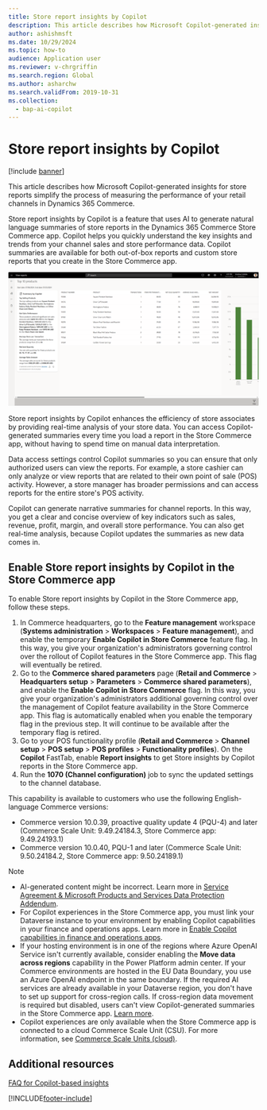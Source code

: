 ```yaml
---
title: Store report insights by Copilot
description: This article describes how Microsoft Copilot-generated insights for store reports simplify the process of measuring the performance of your retail channels in Dynamics 365 Commerce.
author: ashishmsft
ms.date: 10/29/2024
ms.topic: how-to
audience: Application user
ms.reviewer: v-chrgriffin
ms.search.region: Global
ms.author: asharchw
ms.search.validFrom: 2019-10-31
ms.collection:
  - bap-ai-copilot
---
```


# Store report insights by Copilot

[!include [banner](includes/banner.md)]

This article describes how Microsoft Copilot-generated insights for store reports simplify the process of measuring the performance of your retail channels in Dynamics 365 Commerce.

Store report insights by Copilot is a feature that uses AI to generate natural language summaries of store reports in the Dynamics 365 Commerce Store Commerce app. Copilot helps you quickly understand the key insights and trends from your channel sales and store performance data. Copilot summaries are available for both out-of-box reports and custom store reports that you create in the Store Commerce app.

![Screenshot of Top 10 products report insights using Copilot in the Store Commerce app.](./media/StoreReportInsightsUsingCopilot.png)

Store report insights by Copilot enhances the efficiency of store associates by providing real-time analysis of your store data. You can access Copilot-generated summaries every time you load a report in the Store Commerce app, without having to spend time on manual data interpretation.

Data access settings control Copilot summaries so you can ensure that only authorized users can view the reports. For example, a store cashier can only analyze or view reports that are related to their own point of sale (POS) activity. However, a store manager has broader permissions and can access reports for the entire store's POS activity.

Copilot can generate narrative summaries for channel reports. In this way, you get a clear and concise overview of key indicators such as sales, revenue, profit, margin, and overall store performance. You can also get real-time analysis, because Copilot updates the summaries as new data comes in.

## Enable Store report insights by Copilot in the Store Commerce app

To enable Store report insights by Copilot in the Store Commerce app, follow these steps.

1. In Commerce headquarters, go to the **Feature management** workspace (**Systems administration** \> **Workspaces** \> **Feature management**), and enable the temporary **Enable Copilot in Store Commerce** feature flag. In this way, you give your organization's administrators governing control over the rollout of Copilot features in the Store Commerce app. This flag will eventually be retired.
1. Go to the **Commerce shared parameters** page (**Retail and Commerce** \> **Headquarters setup** \> **Parameters** \> **Commerce shared parameters**), and enable the **Enable Copilot in Store Commerce** flag. In this way, you give your organization's administrators additional governing control over the management of Copilot feature availability in the Store Commerce app. This flag is automatically enabled when you enable the temporary flag in the previous step. It will continue to be available after the temporary flag is retired.
1. Go to your POS functionality profile (**Retail and Commerce** \> **Channel setup** \> **POS setup** \> **POS profiles** \> **Functionality profiles**). On the **Copilot** FastTab, enable **Report insights** to get Store insights by Copilot reports in the Store Commerce app.
1. Run the **1070 (Channel configuration)** job to sync the updated settings to the channel database.

This capability is available to customers who use the following English-language Commerce versions:

- Commerce version 10.0.39, proactive quality update 4 (PQU-4) and later (Commerce Scale Unit: 9.49.24184.3, Store Commerce app: 9.49.24193.1)
- Commerce version 10.0.40, PQU-1 and later (Commerce Scale Unit: 9.50.24184.2, Store Commerce app: 9.50.24189.1)

> [!NOTE]
> - AI-generated content might be incorrect. Learn more in [Service Agreement & Microsoft Products and Services Data Protection Addendum](https://aka.ms/BusinessApplicationLegal).
> - For Copilot experiences in the Store Commerce app, you must link your Dataverse instance to your environment by enabling Copilot capabilities in your finance and operations apps. Learn more in [Enable Copilot capabilities in finance and operations apps](/dynamics365/fin-ops-core/dev-itpro/copilot/enable-copilot).
> - If your hosting environment is in one of the regions where Azure OpenAI Service isn't currently available, consider enabling the **Move data across regions** capability in the Power Platform admin center. If your Commerce environments are hosted in the EU Data Boundary, you use an Azure OpenAI endpoint in the same boundary. If the required AI services are already available in your Dataverse region, you don't have to set up support for cross-region calls. If cross-region data movement is required but disabled, users can't view Copilot-generated summaries in the Store Commerce app. [Learn more](/power-platform/admin/geographical-availability-copilot).
> - Copilot experiences are only available when the Store Commerce app is connected to a cloud Commerce Scale Unit (CSU). For more information, see [Commerce Scale Units (cloud)](dev-itpro/commerce-architecture.md#commerce-scale-units-cloud).  

## Additional resources

[FAQ for Copilot-based insights](responsible-ai/faqs-ai-copilot-store-comm-summaries.md)

[!INCLUDE[footer-include](../includes/footer-banner.md)]
